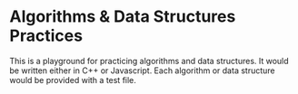 # Algorithms & Data Structures Practices

This is a playground for practicing algorithms and data structures. It would be written either in C++ or Javascript.
Each algorithm or data structure would be provided with a test file.
